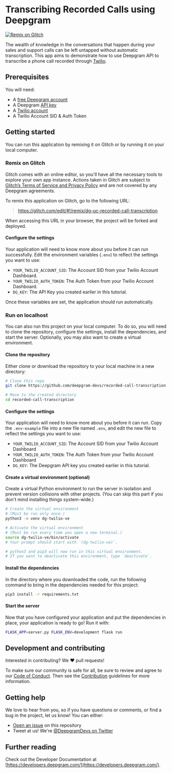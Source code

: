 # Transcribing Recorded Calls using Deepgram

[![Remix on Glitch](https://img.shields.io/badge/Glitch-remix-blue?logo=glitch)](#remix-on-glitch)

The wealth of knowledge in the conversations that happen during your sales and
support calls can be left untapped without automatic transcription. This app
aims to demonstrate how to use Deepgram API to transcribe a phone call recorded
through [Twilio](https://www.twilio.com/).

## Prerequisites

You will need:

- A [free Deepgram account](https://console.deepgram.com/signup?utm_source=DEVREL&utm_medium=github&utm_content=recorded-call-transcription)
- A Deepgram [API key](https://developers.deepgram.com/getting-started/create-api-key)
- A [Twilio account](https://twilio.com)
- A Twilio Account SID & Auth Token

## Getting started

You can run this application by remixing it on Glitch or by running it on your
local computer.

### Remix on Glitch

Glitch comes with an online editor, so you'll have all the necessary tools
to explore your own app instance. Actions taken in Glitch are subject to [Glitch’s Terms of Service and Privacy Policy](https://glitch.com/legal) and are not covered by any Deepgram agreements.

To remix this application on Glitch, go to the following URL:

> https://glitch.com/edit/#!/remix/dg-uc-recorded-call-transcription

When accessing this URL in your browser, the project will be forked and deployed.

#### Configure the settings

Your application will need to know more about you before it can run successfully. Edit the environment variables (`.env`) to reflect the settings you want to use:

- `YOUR_TWILIO_ACCOUNT_SID`: The Account SID from your Twilio Account Dashboard.
- `YOUR_TWILIO_AUTH_TOKEN`: The Auth Token from your Twilio Account Dashboard.
- `DG_KEY`: The API Key you created earlier in this tutorial.

Once these variables are set, the application should run automatically.

### Run on localhost

You can also run this project on your local computer. To do so, you will need
to clone the repository, configure the settings, install the dependencies, and
start the server. Optionally, you may also want to create a virtual environment.

#### Clone the repository

Either clone or download the repository to your local machine in a new directory:

```bash
# Clone this repo
git clone https://github.com/deepgram-devs/recorded-call-transcription.git

# Move to the created directory
cd recorded-call-transcription
```

#### Configure the settings

Your application will need to know more about you before it can run. Copy the
`.env-example` file into a new file named `.env`, and edit the new file to
reflect the settings you want to use:

- `YOUR_TWILIO_ACCOUNT_SID`: The Account SID from your Twilio Account Dashboard
- `YOUR_TWILIO_AUTH_TOKEN`: The Auth Token from your Twilio Account Dashboard
- `DG_KEY`: The Deepgram API key you created earlier in this tutorial.

#### Create a virtual environment (optional)

Create a virtual Python environment to run the server in isolation 
and prevent version collisions with other projects. (You can skip this part if you don't mind installing things system-wide.)

```bash
# Create the virtual environment
# (Must be run only once.)
python3 -m venv dg-twilio-ve

# Activate the virtual environment
# (Must be run every time you open a new terminal.)
source dg-twilio-ve/bin/activate
# Your prompt should start with `(dg-twilio-ve)`.

# python3 and pip3 will now run in this virtual environment.
# If you want to deactivate this environment, type `deactivate`.
```

#### Install the dependencies

In the directory where you downloaded the code, run the following command to
bring in the dependencies needed for this project:

```bash
pip3 install -r requirements.txt
```

#### Start the server

Now that you have configured your application and put the dependencies in place, your application
is ready to go! Run it with:

```bash
FLASK_APP=server.py FLASK_ENV=development flask run
```

## Development and contributing

Interested in contributing? We ❤️ pull requests!

To make sure our community is safe for all, be sure to review and agree to our
[Code of Conduct](./CODE_OF_CONDUCT.md). Then see the
[Contribution](./CONTRIBUTING.md) guidelines for more information.

## Getting help

We love to hear from you, so if you have questions or comments, or find a bug in the
project, let us know! You can either:

- [Open an issue](https://github.com/deepgram-devs/recorded-call-transcription/issues/new) on this repository
- Tweet at us! We're [@DeepgramDevs on Twitter](https://twitter.com/DeepgramDevs)

## Further reading

Check out the Developer Documentation at [https://developers.deepgram.com/](https://developers.deepgram.com/).

